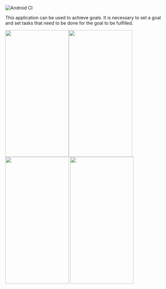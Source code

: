 ![Android CI](https://github.com/Bixxxer/todo_app/workflows/Android%20CI/badge.svg)

This application can be used to achieve goals. It is necessary to set a goal and set tasks that need to be done for the goal to be fulfilled.

<img src="https://user-images.githubusercontent.com/45006912/79640747-ec254180-819b-11ea-97d1-5f186ffb2220.png" width="200" height="400"><img src="https://user-images.githubusercontent.com/45006912/79640772-1545d200-819c-11ea-8114-e8dcf0ebb0cf.png" width="200" height="400">
<img src="https://user-images.githubusercontent.com/45006912/79640775-1840c280-819c-11ea-9fc5-94f18a403cbb.png" width="200" height="400">
<img src="https://user-images.githubusercontent.com/45006912/79640776-1aa31c80-819c-11ea-89e7-1e4e83fca69b.png" width="200" height="400">

